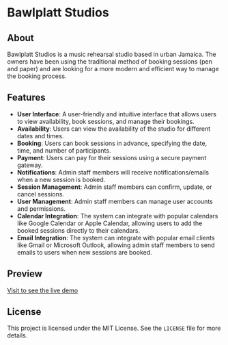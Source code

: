 # Bawlplatt Studios

## About

Bawlplatt Studios is a music rehearsal studio based in urban Jamaica. The owners have been using the traditional method of booking sessions (pen and paper) and are looking for a more modern and efficient way to manage the booking process.

## Features

-   **User Interface**: A user-friendly and intuitive interface that allows users to view availability, book sessions, and manage their bookings.
-   **Availability**: Users can view the availability of the studio for different dates and times.
-   **Booking**: Users can book sessions in advance, specifying the date, time, and number of participants.
-   **Payment**: Users can pay for their sessions using a secure payment gateway.
-   **Notifications**: Admin staff members will receive notifications/emails when a new session is booked.
-   **Session Management**: Admin staff members can confirm, update, or cancel sessions.
-   **User Management**: Admin staff members can manage user accounts and permissions.
-   **Calendar Integration**: The system can integrate with popular calendars like Google Calendar or Apple Calendar, allowing users to add the booked sessions directly to their calendars.
-   **Email Integration**: The system can integrate with popular email clients like Gmail or Microsoft Outlook, allowing admin staff members to send emails to users when new sessions are booked.

## Preview

[Visit to see the live demo](https://bawlplatt-studios.netlify.app/)

## License

This project is licensed under the MIT License. See the `LICENSE` file for more details.
